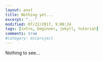 ```yaml
---
layout: post
title: Nothing yet...
excerpt: "..."
modified: 07/22/2017, 9:00:24
tags: [intro, beginner, jekyll, tutorial]
comments: true
#category: mscproject
---
```


Nothing to see...
